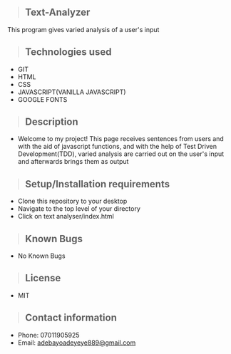 >## Text-Analyzer

This program gives varied analysis of a user's input

>## Technologies used

* GIT
* HTML
* CSS
* JAVASCRIPT(VANILLA JAVASCRIPT)
* GOOGLE FONTS

>## Description

* Welcome to my project! This page receives sentences from users and with the aid of javascript functions, and with the help of Test Driven Development(TDD), varied analysis are carried out on the user's input and afterwards brings them as output

>## Setup/Installation requirements

* Clone this repository to your desktop
* Navigate to the top level of your directory
* Click on text analyser/index.html

>## Known Bugs

* No Known Bugs


>## License

* MIT


>## Contact information
* Phone: 07011905925
* Email: adebayoadeyeye889@gmail.com